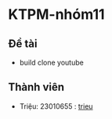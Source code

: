 # KTPM-nhóm11
## Đề tài
- build clone youtube
## Thành viên
- Triệu: 23010655 : [trieu](https://github.com/ngtrieu)
